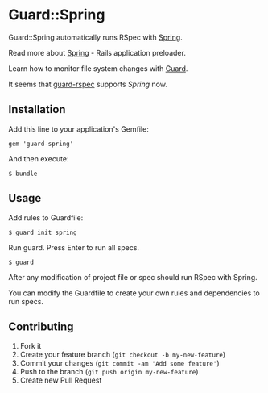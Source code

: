 # Guard::Spring

Guard::Spring automatically runs RSpec with [Spring](https://github.com/jonleighton/spring).

Read more about [Spring](https://github.com/jonleighton/spring) - Rails application preloader.

Learn how to monitor file system changes with [Guard](https://github.com/guard/guard).

It seems that [guard-rspec](https://github.com/guard/guard-rspec) supports *Spring* now.

## Installation

Add this line to your application's Gemfile:

    gem 'guard-spring'

And then execute:

    $ bundle

## Usage

Add rules to Guardfile:

    $ guard init spring

Run guard. Press Enter to run all specs.

    $ guard

After any modification of project file or spec should run RSpec with Spring.

You can modify the Guardfile to create your own rules and dependencies to run specs.

## Contributing

1. Fork it
2. Create your feature branch (`git checkout -b my-new-feature`)
3. Commit your changes (`git commit -am 'Add some feature'`)
4. Push to the branch (`git push origin my-new-feature`)
5. Create new Pull Request
